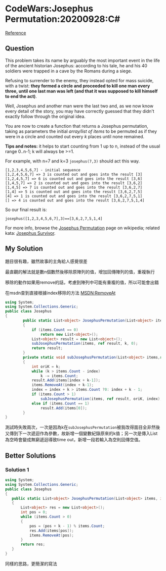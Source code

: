 # CodeWars:Josephus Permutation:20200928:C#

[Reference](https://www.codewars.com/kata/5550d638a99ddb113e0000a2)



## Question

This problem takes its name by arguably the most important event in the life of the ancient historian Josephus: according to his tale, he and his 40 soldiers were trapped in a cave by the Romans during a siege.

Refusing to surrender to the enemy, they instead opted for mass suicide, with a twist: **they formed a circle and proceeded to kill one man every three, until one last man was left (and that it was supposed to kill himself to end the act)**.

Well, Josephus and another man were the last two and, as we now know every detail of the story, you may have correctly guessed that they didn't exactly follow through the original idea.

You are now to create a function that returns a Josephus permutation, taking as parameters the initial *array/list of items* to be permuted as if they were in a circle and counted out every *k* places until none remained.

**Tips and notes:** it helps to start counting from 1 up to n, instead of the usual range 0..n-1; k will always be >=1.

For example, with n=7 and k=3 `josephus(7,3)` should act this way.

```
[1,2,3,4,5,6,7] - initial sequence
[1,2,4,5,6,7] => 3 is counted out and goes into the result [3]
[1,2,4,5,7] => 6 is counted out and goes into the result [3,6]
[1,4,5,7] => 2 is counted out and goes into the result [3,6,2]
[1,4,5] => 7 is counted out and goes into the result [3,6,2,7]
[1,4] => 5 is counted out and goes into the result [3,6,2,7,5]
[4] => 1 is counted out and goes into the result [3,6,2,7,5,1]
[] => 4 is counted out and goes into the result [3,6,2,7,5,1,4]
```

So our final result is:

```
josephus([1,2,3,4,5,6,7],3)==[3,6,2,7,5,1,4]
```

For more info, browse the [Josephus Permutation](http://en.wikipedia.org/wiki/Josephus_problem) page on wikipedia; related kata: [Josephus Survivor](http://www.codewars.com/kata/josephus-survivor).

## My Solution

題目很有趣，雖然故事的主角給人感覺很差

最直觀的解法就是數n個數然後移除原陣列的值，增加回傳陣列的值，重複執行

移除的動作如果用remove的話，考慮到陣列中可能有重複的值，所以可能會出錯

在msdn查到直接根據index移除的方法 [MSDN:RemoveAt](https://docs.microsoft.com/zh-tw/dotnet/api/system.collections.generic.list-1.removeat?view=netcore-3.1)

```C#
using System;
using System.Collections.Generic;
public class Josephus
{
        public static List<object> JosephusPermutation(List<object> items, int k)
        {
            if (items.Count == 0)
                return new List<object>();
            List<object> result = new List<object>();
            subJosephusPermutation(items, ref result, k, 0);
            return result;
        }
        private static void subJosephusPermutation(List<object> items,ref List<object> result, int k, int index)
        {
            int oriK = k;
            while (k > items.Count - index)
                k -= items.Count;
            result.Add(items[index + k-1]);
            items.RemoveAt(index + k-1);
            index = index + k > items.Count ?0: index + k - 1;
            if (items.Count > 1)
                subJosephusPermutation(items, ref result, oriK, index);
            else if (items.Count == 1)
                result.Add(items[0]);
        }
}
```

測試時失敗兩次，一次是因為k在`subJosephusPermutation`被我改得面目全非然後又傳到下一次遞迴作為參數，故新增一個變數紀錄原來的k值；另一次是傳入List為空時會變成無窮遞迴導致time out，新增一段若輸入為空則回傳空值。

## Better Solutions



### Solution 1

```C#
using System;
using System.Collections.Generic;
public class Josephus
{
   public static List<object> JosephusPermutation(List<object> items, int k)
   {
       List<object> res = new List<object>();
       int pos = 0;
       while (items.Count > 0)
       {
           pos = (pos + k - 1) % items.Count;
           res.Add(items[pos]);
           items.RemoveAt(pos);
       }
       return res;
   }
}
```

同樣的思路，更簡潔的寫法

